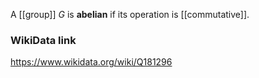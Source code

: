 A [[group]] $G$ is **abelian** if its operation is [[commutative]].

### WikiData link
https://www.wikidata.org/wiki/Q181296